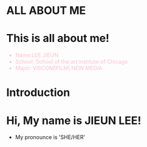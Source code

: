 # ALL ABOUT ME





<html>

<body>

   <h1> This is all about me! </h1>

   <ul>
       <li style = "color:pink">Name:LEE JIEUN</li>
       <li style = "color:pink">School: School of the art institute of Chicago</li>
       <li style = "color:pink">Major: VISCOM|FILM| NEW MEDIA</li>
      </ul>
      

# Introduction

<html>
   
<body>
   
   <h1> Hi, My name is JIEUN LEE! </h1>
   
   <ul>
   <li>My pronounce is 'SHE/HER'</li>
         
